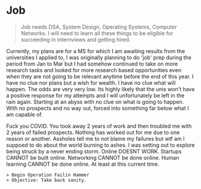 # Job
> Job needs DSA, System Design, Operating Systems, Computer Networks. I will need to learn all these things to be eligible for succeeding in internviews and getting hired.

Currently, my plans are for a MS for which I am awaiting results from the universities I applied to, I was originally planning to do 'job' prep during the period from Jan to Mar but I had somehow continued to take on more research tasks and looked for more research based opportunities even when they are not going to be relevant anytime before the end of this year. I have no clue nor plans but a wish for wealth. I have no clue what will happen. The odds are very very low. Its highly likely that the unis won't have a positive response for my attempts and I will unfortunately be left in the rain again. Starting at an abyss with no clue on what is going to happen. With no prospects and no way out, forced into something far below what I am capable of.

Fuck you COVID. You took away 2 years of work and then troubled me with 2 years of failed prospects. Nothing has worked out for me due to one reason or another. Assholes tell me to not blame my failures but wtf am I suppoed to do about the world burning to ashes. I was setting out to explore being struck by a never ending storm. Online DOESNT WORK. Startups CANNOT be built online. Networking CANNOT be done online. Human learning CANNOT be done online. At least at this current time. 

```
> Begin Operation Failin Hammer
> Objective: Take back sanity.
```
